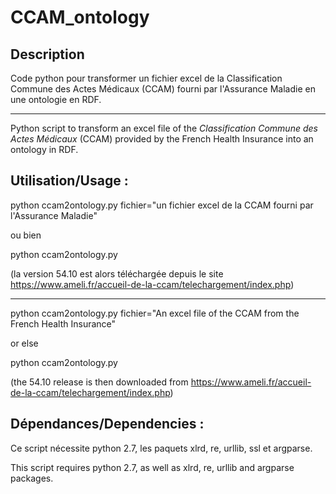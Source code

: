 # CCAM_ontology

## Description

Code python pour transformer un fichier excel de la Classification Commune des Actes Médicaux (CCAM) fourni par l'Assurance Maladie en une ontologie en RDF.

---

Python script to transform an excel file of the *Classification Commune des Actes Médicaux* (CCAM) provided by the French Health Insurance into an ontology in RDF.

## Utilisation/Usage :

python ccam2ontology.py fichier="un fichier excel de la CCAM fourni par l'Assurance Maladie"

ou bien

python ccam2ontology.py

(la version 54.10 est alors téléchargée depuis le site https://www.ameli.fr/accueil-de-la-ccam/telechargement/index.php)

---

python ccam2ontology.py fichier="An excel file of the CCAM from the French Health Insurance"

or else

python ccam2ontology.py

(the 54.10 release is then downloaded from https://www.ameli.fr/accueil-de-la-ccam/telechargement/index.php)

## Dépendances/Dependencies :
Ce script nécessite python 2.7, les paquets xlrd, re, urllib, ssl et argparse.

This script requires python 2.7, as well as xlrd, re, urllib and argparse packages.
